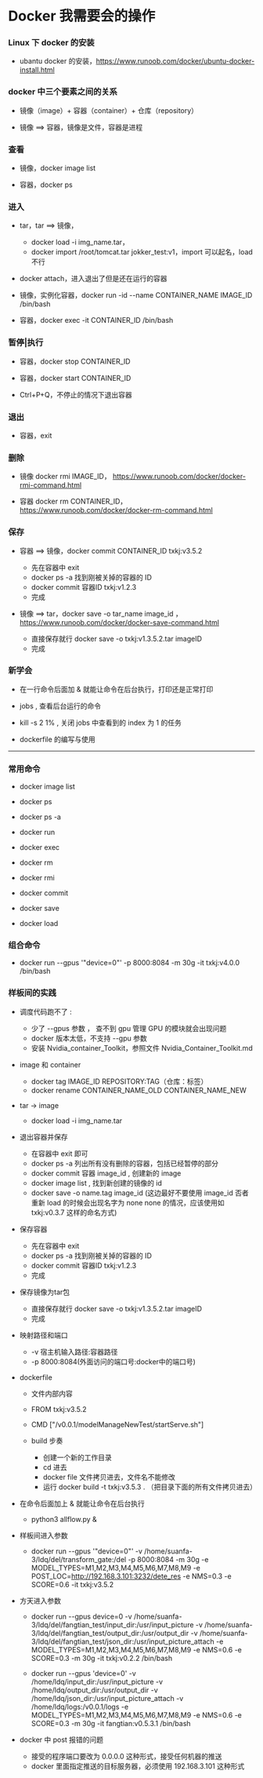 
# Docker 我需要会的操作


### Linux 下 docker 的安装

* ubantu docker 的安装，https://www.runoob.com/docker/ubuntu-docker-install.html

### docker 中三个要素之间的关系

* 镜像（image）+ 容器（container）+ 仓库（repository）

* 镜像 ==> 容器，镜像是文件，容器是进程

### 查看

* 镜像，docker image list

* 容器，docker ps

### 进入

* tar，tar ==> 镜像，
    * docker load -i img_name.tar，
    * docker import /root/tomcat.tar jokker_test:v1，import 可以起名，load 不行
    
* docker attach，进入退出了但是还在运行的容器
    
* 镜像，实例化容器，docker run -id --name CONTAINER_NAME  IMAGE_ID /bin/bash

* 容器，docker exec -it CONTAINER_ID  /bin/bash

### 暂停|执行

* 容器，docker stop CONTAINER_ID
* 容器，docker start CONTAINER_ID

* Ctrl+P+Q，不停止的情况下退出容器

### 退出

* 容器，exit
 
### 删除

* 镜像 docker rmi IMAGE_ID， https://www.runoob.com/docker/docker-rmi-command.html

* 容器 docker rm CONTAINER_ID，https://www.runoob.com/docker/docker-rm-command.html
    
### 保存

* 容器 ==> 镜像，docker commit CONTAINER_ID txkj:v3.5.2
    * 先在容器中 exit
    * docker ps -a 找到刚被关掉的容器的 ID
    * docker commit 容器ID txkj:v1.2.3
    * 完成

* 镜像 ==> tar，docker save -o tar_name image_id ，https://www.runoob.com/docker/docker-save-command.html
    * 直接保存就行 docker save -o txkj:v1.3.5.2.tar imageID 
    * 完成

### 新学会

* 在一行命令后面加 & 就能让命令在后台执行，打印还是正常打印 

* jobs , 查看后台运行的命令

* kill -s 2 1% , 关闭 jobs 中查看到的 index 为 1 的任务  

* dockerfile 的编写与使用

---

### 常用命令

* docker image list

* docker ps
* docker ps -a

* docker run 

* docker exec

* docker rm 
* docker rmi

* docker commit 

* docker save

* docker load 


### 组合命令

* docker run --gpus '"device=0"'  -p 8000:8084 -m 30g  -it txkj:v4.0.0 /bin/bash 


### 样板间的实践

* 调度代码跑不了 : 
    * 少了 --gpus 参数 ， 查不到 gpu 管理 GPU 的模块就会出现问题
    * docker 版本太低，不支持 --gpu  参数
    * 安装 Nvidia_container_Toolkit，参照文件 Nvidia_Container_Toolkit.md
    
* image 和 container
    * docker tag IMAGE_ID REPOSITORY:TAG（仓库：标签） 
    * docker rename CONTAINER_NAME_OLD  CONTAINER_NAME_NEW
    
* tar -> image
    * docker load -i img_name.tar

* 退出容器并保存
    * 在容器中 exit 即可
    * docker ps -a 列出所有没有删除的容器，包括已经暂停的部分
    * docker commit 容器 image_id , 创建新的 image 
    * docker image list , 找到新创建的镜像的 id
    * docker save -o name.tag image_id (这边最好不要使用 image_id 否者重新 load 的时候会出现名字为 none none 的情况，应该使用如 txkj:v0.3.7 这样的命名方式)

* 保存容器
    * 先在容器中 exit
    * docker ps -a 找到刚被关掉的容器的 ID
    * docker commit 容器ID txkj:v1.2.3
    * 完成
    
* 保存镜像为tar包
    * 直接保存就行 docker save -o txkj:v1.3.5.2.tar imageID 
    * 完成

* 映射路径和端口
    * -v 宿主机输入路径:容器路径
    * -p 8000:8084(外面访问的端口号:docker中的端口号)

* dockerfile 
    * 文件内部内容
    * FROM txkj:v3.5.2 
    * CMD ["/v0.0.1/modelManageNewTest/startServe.sh"]

    * build 步奏
        * 创建一个新的工作目录
        * cd 进去
        * docker file 文件拷贝进去，文件名不能修改
        * 运行 docker build -t txkj:v3.5.3 .			（把目录下面的所有文件拷贝进去）

* 在命令后面加上 & 就能让命令在后台执行
    * python3 allflow.py &

* 样板间进入参数
    * docker run --gpus '"device=0"' -v /home/suanfa-3/ldq/del/transform_gate:/del -p 8000:8084 -m 30g -e MODEL_TYPES=M1,M2,M3,M4,M5,M6,M7,M8,M9 -e POST_LOC=http://192.168.3.101:3232/dete_res  -e NMS=0.3 -e SCORE=0.6 -it txkj:v3.5.2

* 方天进入参数
    * docker run --gpus device=0 -v /home/suanfa-3/ldq/del/fangtian_test/input_dir:/usr/input_picture -v /home/suanfa-3/ldq/del/fangtian_test/output_dir:/usr/output_dir -v /home/suanfa-3/ldq/del/fangtian_test/json_dir:/usr/input_picture_attach -e MODEL_TYPES=M1,M2,M3,M4,M5,M6,M7,M8,M9 -e NMS=0.6 -e SCORE=0.3 -m 30g -it txkj:v0.2.2 /bin/bash

    * docker run --gpus 'device=0' -v /home/ldq/input_dir:/usr/input_picture -v /home/ldq/output_dir:/usr/output_dir -v /home/ldq/json_dir:/usr/input_picture_attach -v /home/ldq/logs:/v0.0.1/logs  -e MODEL_TYPES=M1,M2,M3,M4,M5,M6,M7,M8,M9 -e NMS=0.6 -e SCORE=0.3 -m 30g -it fangtian:v0.5.3.1 /bin/bash

* docker 中 post 报错的问题
    * 接受的程序端口要改为 0.0.0.0 这种形式，接受任何机器的推送
    * docker 里面指定推送的目标服务器，必须使用 192.168.3.101 这种形式

    
    
    





